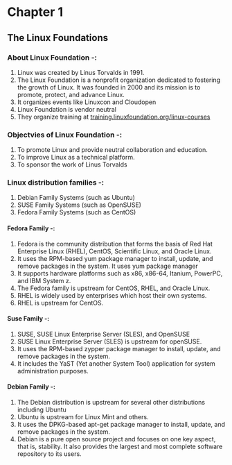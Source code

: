 # Chapter 1
## The Linux Foundations

### About Linux Foundation -:
1. Linux was created by Linus Torvalds in 1991.
2. The Linux Foundation is a nonprofit organization dedicated to fostering the growth of Linux. It was founded in 2000 and its mission is to promote, protect, and advance Linux.
3. It organizes events like Linuxcon and Cloudopen 
4. Linux Foundation is vendor neutral
5. They organize training at [training.linuxfoundation.org/linux-courses](http://training.linuxfoundation.org/linux-courses)

### Objectvies of Linux Foundation -: 
1. To promote Linux and provide neutral collaboration and education. 
2. To improve Linux as a technical platform. 
3. To sponsor the work of Linus Torvalds

### Linux distribution families -:
1. Debian Family Systems (such as Ubuntu)
2. SUSE Family Systems (such as OpenSUSE)
3. Fedora Family Systems (such as CentOS)

#### Fedora Family -:
1. Fedora is the community distribution that forms the basis of Red Hat Enterprise Linux (RHEL), CentOS, Scientific Linux, and Oracle Linux.
2. It uses the RPM-based yum package manager to install, update, and remove packages in the system. It uses yum package manager
3. It supports hardware platforms such as x86, x86-64, Itanium, PowerPC, and IBM System z.
4. The Fedora family is upstream for CentOS, RHEL, and Oracle Linux.
5. RHEL is widely used by enterprises which host their own systems.
6. RHEL is upstream for CentOS.

#### Suse Family -:
1. SUSE,  SUSE Linux Enterprise Server (SLES), and OpenSUSE 
2. SUSE Linux Enterprise Server (SLES) is upstream for openSUSE.
3. It uses the RPM-based zypper package manager to install, update, and remove packages in the system.
4. It includes the YaST (Yet another System Tool) application for system administration purposes.

#### Debian Family -: 
1. The Debian distribution is upstream for several other distributions including Ubuntu
2. Ubuntu is upstream for Linux Mint and others.
3. It uses the DPKG-based apt-get package manager to install, update, and remove packages in the system.
4. Debian is a pure open source project and focuses on one key aspect, that is, stability. It also provides the largest and most complete software repository to its users.